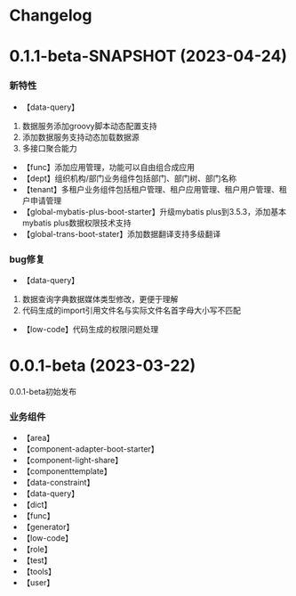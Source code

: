 
# Changelog

# 0.1.1-beta-SNAPSHOT (2023-04-24)
### 新特性
* 【data-query】
1. 数据服务添加groovy脚本动态配置支持
2. 添加数据服务支持动态加载数据源
3. 多接口聚合能力
* 【func】添加应用管理，功能可以自由组合成应用
* 【dept】组织机构/部门业务组件包括部门、部门树、部门名称
* 【tenant】多租户业务组件包括租户管理、租户应用管理、租户用户管理、租户申请管理
* 【global-mybatis-plus-boot-starter】升级mybatis plus到3.5.3，添加基本mybatis plus数据权限技术支持
* 【global-trans-boot-stater】添加数据翻译支持多级翻译

### bug修复
* 【data-query】
1. 数据查询字典数据媒体类型修改，更便于理解
2. 代码生成的import引用文件名与实际文件名首字母大小写不匹配
* 【low-code】代码生成的权限问题处理


# 0.0.1-beta (2023-03-22)
0.0.1-beta初始发布
### 业务组件
* 【area】
* 【component-adapter-boot-starter】
* 【component-light-share】
* 【componenttemplate】
* 【data-constraint】
* 【data-query】
* 【dict】
* 【func】
* 【generator】
* 【low-code】
* 【role】
* 【test】
* 【tools】
* 【user】